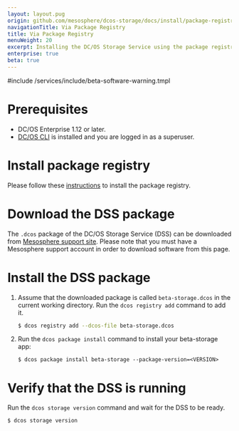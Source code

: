 ```yaml
---
layout: layout.pug
origin: github.com/mesosphere/dcos-storage/docs/install/package-registry-based/index.md
navigationTitle: Via Package Registry
title: Via Package Registry
menuWeight: 20
excerpt: Installing the DC/OS Storage Service using the package registry
enterprise: true
beta: true
---
```

#include /services/include/beta-software-warning.tmpl

# Prerequisites

- DC/OS Enterprise 1.12 or later.
- [DC/OS CLI](/latest/cli/install/) is installed and you are logged in as a superuser.

# Install package registry

Please follow these [instructions](/latest/administering-clusters/repo/package-registry/) to install the package registry.

# Download the DSS package

The `.dcos` package of the DC/OS Storage Service (DSS) can be downloaded from [Mesosphere support site](https://support.mesosphere.com/hc/en-us/articles/213198586). Please note that you must have a Mesosphere support account in order to download software from this page.

# Install the DSS package

1. Assume that the downloaded package is called `beta-storage.dcos` in the current working directory. Run the `dcos registry add` command to add it.

    ```bash
    $ dcos registry add --dcos-file beta-storage.dcos
    ```
1. Run the `dcos package install` command to install your beta-storage app:

    ```
    $ dcos package install beta-storage --package-version=<VERSION>
    ```

# Verify that the DSS is running

Run the `dcos storage version` command and wait for the DSS to be ready.

```bash
$ dcos storage version
```
